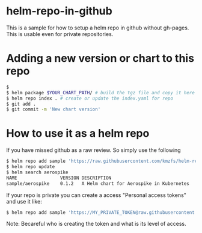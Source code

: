# helm-repo-in-github

This is a sample for how to setup a helm repo in github without gh-pages. This is usable even for private repositories.


# Adding a new version or chart to this repo

```bash
$ 
$ helm package $YOUR_CHART_PATH/ # build the tgz file and copy it here
$ helm repo index . # create or update the index.yaml for repo
$ git add .
$ git commit -m 'New chart version'
```

# How to use it as a helm repo

If you have missed github as a raw review. So simply use the following

```bash
$ helm repo add sample 'https://raw.githubusercontent.com/kmzfs/helm-repo-in-github/master/'
$ helm repo update
$ helm search aerospike
NAME            	VERSION	DESCRIPTION
sample/aerospike	0.1.2  	A Helm chart for Aerospike in Kubernetes
```

If your repo is private you can create a access "Personal access tokens" and use it like:

```bash
$ helm repo add sample 'https://MY_PRIVATE_TOKEN@raw.githubusercontent.com/kmzfs/helm-repo-in-github/master/'
```

Note: Becareful who is creating the token and what is its level of access.